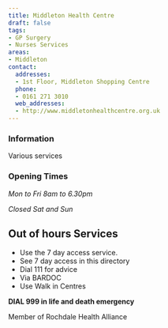 ```yaml
---
title: Middleton Health Centre
draft: false
tags:
- GP Surgery
- Nurses Services
areas:
- Middleton
contact:
  addresses:
  - 1st Floor, Middleton Shopping Centre
  phone:
  - 0161 271 3010
  web_addresses:
  - http://www.middletonhealthcentre.org.uk
---
```


### Information
Various services

### Opening Times
*Mon to Fri 8am to 6.30pm*

*Closed Sat and Sun*

## Out of hours Services
- Use the 7 day access service.
- See 7 day access in this directory
- Dial 111 for advice
- Via BARDOC
- Use Walk in Centres

**DIAL 999 in life and death emergency**

Member of Rochdale Health Alliance
